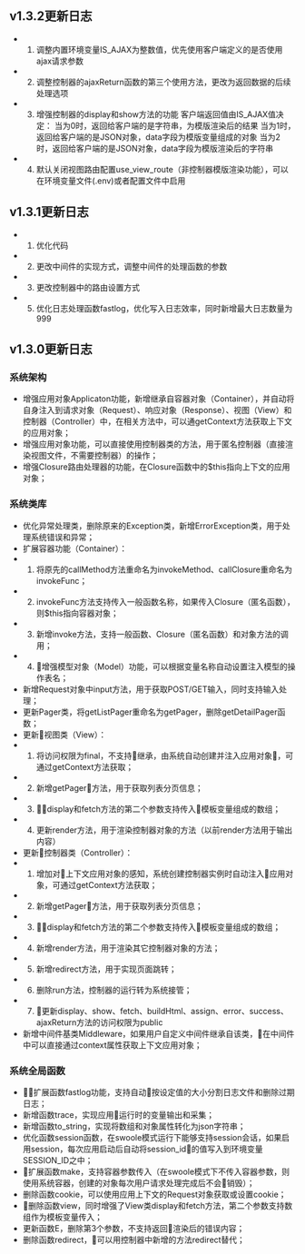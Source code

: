 ## v1.3.2更新日志
- 1. 调整内置环境变量IS_AJAX为整数值，优先使用客户端定义的是否使用ajax请求参数
- 2. 调整控制器的ajaxReturn函数的第三个使用方法，更改为返回数据的后续处理选项
- 3. 增强控制器的display和show方法的功能
       客户端返回值由IS_AJAX值决定：
       当为0时，返回给客户端的是字符串，为模版渲染后的结果
       当为1时，返回给客户端的是JSON对象，data字段为模版变量组成的对象
       当为2时，返回给客户端的是JSON对象，data字段为模版渲染后的字符串
- 4. 默认关闭视图路由配置use_view_route（非控制器模版渲染功能），可以在环境变量文件(.env)或者配置文件中启用


## v1.3.1更新日志
- 1. 优化代码
- 2. 更改中间件的实现方式，调整中间件的处理函数的参数
- 3. 更改控制器中的路由设置方式
- 5. 优化日志处理函数fastlog，优化写入日志效率，同时新增最大日志数量为999


## v1.3.0更新日志
### 系统架构
- 增强应用对象Applicaton功能，新增继承自容器对象（Container），并自动将自身注入到请求对象（Request）、响应对象（Response）、视图（View）和控制器（Controller）中，在相关方法中，可以通getContext方法获取上下文的应用对象；
- 增强应用对象功能，可以直接使用控制器类的方法，用于匿名控制器（直接渲染视图文件，不需要控制器）的操作；
- 增强Closure路由处理器的功能，在Closure函数中的$this指向上下文的应用对象；

### 系统类库
- 优化异常处理类，删除原来的Exception类，新增ErrorException类，用于处理系统错误和异常；
- 扩展容器功能（Container）：
- 1. 将原先的callMethod方法重命名为invokeMethod、callClosure重命名为invokeFunc；
- 2. invokeFunc方法支持传入一般函数名称，如果传入Closure（匿名函数），则$this指向容器对象；
- 3. 新增invoke方法，支持一般函数、Closure（匿名函数）和对象方法的调用；
- 4. 增强模型对象（Model）功能，可以根据变量名称自动设置注入模型的操作表名；
- 新增Request对象中input方法，用于获取POST/GET输入，同时支持输入处理；
- 更新Pager类，将getListPager重命名为getPager，删除getDetailPager函数；
- 更新视图类（View）：
- 1. 将访问权限为final，不支持继承，由系统自动创建并注入应用对象，可通过getContext方法获取；
- 2. 新增getPager方法，用于获取列表分页信息；
- 3. display和fetch方法的第二个参数支持传入模板变量组成的数组；
- 4. 更新render方法，用于渲染控制器对象的方法（以前render方法用于输出内容）
- 更新控制器类（Controller）：
- 1. 增加对上下文应用对象的感知，系统创建控制器实例时自动注入应用对象，可通过getContext方法获取；
- 2. 新增getPager方法，用于获取列表分页信息；
- 3. display和fetch方法的第二个参数支持传入模板变量组成的数组；
- 4. 新增render方法，用于渲染其它控制器对象的方法；
- 5. 新增redirect方法，用于实现页面跳转；
- 6. 删除run方法，控制器的运行转为系统接管；
- 7. 更新display、show、fetch、buildHtml、assign、error、success、ajaxReturn方法的访问权限为public
- 新增中间件基类Middleware，如果用户自定义中间件继承自该类，在中间件中可以直接通过context属性获取上下文应用对象；

### 系统全局函数
- 扩展函数fastlog功能，支持自动按设定值的大小分割日志文件和删除过期日志；
- 新增函数trace，实现应用运行时的变量输出和采集；
- 新增函数to_string，实现将数组和对象属性转化为json字符串；
- 优化函数session函数，在swoole模式运行下能够支持session会话，如果启用session，每次应用启动后自动将session_id的值写入到环境变量SESSION_ID之中；
- 扩展函数make，支持容器参数传入（在swoole模式下不传入容器参数，则使用系统容器，创建的对象每次用户请求处理完成后不会销毁）；
- 删除函数cookie，可以使用应用上下文的Request对象获取或设置cookie；
- 删除函数view，同时增强了View类display和fetch方法，第二个参数支持数组作为模板变量传入；
- 更新函数E，删除第3个参数，不支持返回渲染后的错误内容；
- 删除函数redirect，可以用控制器中新增的方法redirect替代；

